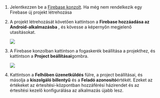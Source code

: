 

1. Jelentkezzen be a [Firebase konzolt](https://firebase.google.com/console/). Ha még nem rendelkezik egy Firebase új projekt létrehozása
2. A projekt létrehozását követően kattintson a **Firebase hozzáadása az Android-alkalmazásba** , és kövesse a képernyőn megjelenő utasításokat.

    ![](./media/notification-hubs-enable-firebase-cloud-messaging/notification-hubs-add-firebase-to-android-app.png)

3. A Firebase konzolban kattintson a fogaskerék beállítása a projekthez, és kattintson a **Project beállításai**gombra.

    ![](./media/notification-hubs-enable-firebase-cloud-messaging/notification-hubs-firebase-console-project-settings.png)

4. Kattintson a **Felhőben üzenetküldés** fülre, a project beállításai, és másolja a **kiszolgáló billentyű** és a **Feladó azonosító**értékét.  Ezeket az értékeket az értesítési-központban hozzáférési házirendet és az értesítési kezelő konfigurálása az alkalmazás újabb lesz.
  